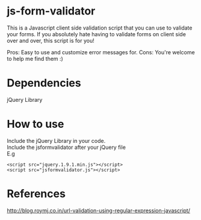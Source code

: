 # js-form-validator
This is a Javascript client side validation script that you can use to validate your forms.
If you absolutely hate having to validate forms on client side over and over, this script is for you!

Pros: Easy to use and customize error messages for.
Cons: You're welcome to help me find them  :)

Dependencies
============
jQuery Library



How to use
==========
Include the jQuery Library in your code.<br/>
Include the jsformvalidator after your jQuery file <br/>
E.g 

```
<script src="jquery.1.9.1.min.js"></script>
<script src="jsformvalidator.js"></script>
```









References
==========
http://blog.roymj.co.in/url-validation-using-regular-expression-javascript/
